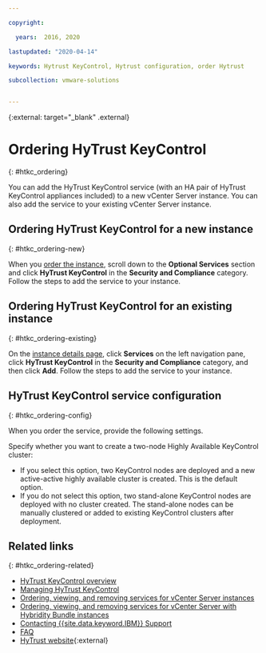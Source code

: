 ```yaml
---

copyright:

  years:  2016, 2020

lastupdated: "2020-04-14"

keywords: Hytrust KeyControl, Hytrust configuration, order Hytrust

subcollection: vmware-solutions


---
```


{:external: target="_blank" .external}

# Ordering HyTrust KeyControl
{: #htkc_ordering}

You can add the HyTrust KeyControl service (with an HA pair of HyTrust KeyControl appliances included) to a new vCenter Server instance. You can also add the service to your existing vCenter Server instance.

## Ordering HyTrust KeyControl for a new instance
{: #htkc_ordering-new}

When you [order the instance](/docs/vmwaresolutions?topic=vmware-solutions-vc_orderinginstance#vc_orderinginstance-procedure), scroll down to the **Optional Services** section and click **HyTrust KeyControl** in the **Security and Compliance** category. Follow the steps to add the service to your instance.

## Ordering HyTrust KeyControl for an existing instance
{: #htkc_ordering-existing}

On the [instance details page](/docs/vmwaresolutions?topic=vmware-solutions-vc_viewinginstances), click **Services** on the left navigation pane, click **HyTrust KeyControl** in the **Security and Compliance** category, and then click **Add**. Follow the steps to add the service to your instance.

## HyTrust KeyControl service configuration
{: #htkc_ordering-config}

When you order the service, provide the following settings.

Specify whether you want to create a two-node Highly Available KeyControl cluster:
* If you select this option, two KeyControl nodes are deployed and a new active-active highly available cluster is created. This is the default option.
* If you do not select this option, two stand-alone KeyControl nodes are deployed with no cluster created. The stand-alone nodes can be manually clustered or added to existing KeyControl clusters after deployment.

## Related links
{: #htkc_ordering-related}

* [HyTrust KeyControl overview](/docs/vmwaresolutions?topic=vmware-solutions-htkc_considerations)
* [Managing HyTrust KeyControl](/docs/vmwaresolutions?topic=vmware-solutions-managinghtkc)
* [Ordering, viewing, and removing services for vCenter Server instances](/docs/vmwaresolutions?topic=vmware-solutions-vc_addingremovingservices)
* [Ordering, viewing, and removing services for vCenter Server with Hybridity Bundle instances](/docs/vmwaresolutions?topic=vmware-solutions-vc_hybrid_addingremovingservices)
* [Contacting {{site.data.keyword.IBM}} Support](/docs/vmwaresolutions?topic=vmware-solutions-trbl_support)
* [FAQ](/docs/vmwaresolutions?topic=vmware-solutions-faq-vmwaresolutions)
* [HyTrust website](https://www.hytrust.com/){:external}

